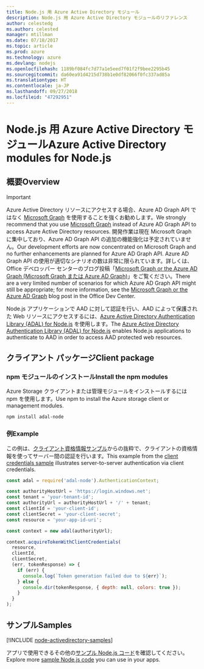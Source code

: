 ```yaml
---
title: Node.js 用 Azure Active Directory モジュール
description: Node.js 用 Azure Active Directory モジュールのリファレンス
author: celestedg
ms.author: celested
manager: mtillman
ms.date: 07/18/2017
ms.topic: article
ms.prod: azure
ms.technology: azure
ms.devlang: nodejs
ms.openlocfilehash: 1189bf084fc7d77a1e5eed7f01f2f9bee2295b45
ms.sourcegitcommit: da60ea91d4215d738b1e0df82066f0fc337ad85a
ms.translationtype: HT
ms.contentlocale: ja-JP
ms.lasthandoff: 09/27/2018
ms.locfileid: "47292951"
---
```

# <a name="azure-active-directory-modules-for-nodejs"></a><span data-ttu-id="c3c8c-103">Node.js 用 Azure Active Directory モジュール</span><span class="sxs-lookup"><span data-stu-id="c3c8c-103">Azure Active Directory modules for Node.js</span></span>

## <a name="overview"></a><span data-ttu-id="c3c8c-104">概要</span><span class="sxs-lookup"><span data-stu-id="c3c8c-104">Overview</span></span>

> [!IMPORTANT]
> <span data-ttu-id="c3c8c-105">Azure Active Directory リソースにアクセスする場合、Azure AD Graph API ではなく [Microsoft Graph](https://graph.microsoft.io/) を使用することを強くお勧めします。</span><span class="sxs-lookup"><span data-stu-id="c3c8c-105">We strongly recommend that you use [Microsoft Graph](https://graph.microsoft.io/) instead of Azure AD Graph API to access Azure Active Directory resources.</span></span> <span data-ttu-id="c3c8c-106">開発作業は現在 Microsoft Graph に集中しており、Azure AD Graph API の追加の機能強化は予定されていません。</span><span class="sxs-lookup"><span data-stu-id="c3c8c-106">Our development efforts are now concentrated on Microsoft Graph and no further enhancements are planned for Azure AD Graph API.</span></span> <span data-ttu-id="c3c8c-107">Azure AD Graph API の使用が適切なシナリオの数は非常に限られています。詳しくは、Office デベロッパー センターのブログ投稿「[Microsoft Graph or the Azure AD Graph (Microsoft Graph または Azure AD Graph)](https://dev.office.com/blogs/microsoft-graph-or-azure-ad-graph)」をご覧ください。</span><span class="sxs-lookup"><span data-stu-id="c3c8c-107">There are a very limited number of scenarios for which Azure AD Graph API might still be appropriate; for more information, see the [Microsoft Graph or the Azure AD Graph](https://dev.office.com/blogs/microsoft-graph-or-azure-ad-graph) blog post in the Office Dev Center.</span></span>

<span data-ttu-id="c3c8c-108">Node.js アプリケーションで AAD に対して認証を行い、AAD によって保護された Web リソースにアクセスするには、[Azure Active Directory Authentication Library (ADAL) for Node.js](https://www.npmjs.com/package/adal-node) を使用します。</span><span class="sxs-lookup"><span data-stu-id="c3c8c-108">The [Azure Active Directory Authentication Library (ADAL) for Node.js](https://www.npmjs.com/package/adal-node) enables Node.js applications to authenticate to AAD in order to access AAD protected web resources.</span></span>

## <a name="client-package"></a><span data-ttu-id="c3c8c-109">クライアント パッケージ</span><span class="sxs-lookup"><span data-stu-id="c3c8c-109">Client package</span></span>

### <a name="install-the-npm-modules"></a><span data-ttu-id="c3c8c-110">npm モジュールのインストール</span><span class="sxs-lookup"><span data-stu-id="c3c8c-110">Install the npm modules</span></span>

<span data-ttu-id="c3c8c-111">Azure Storage クライアントまたは管理モジュールをインストールするには npm を使用します。</span><span class="sxs-lookup"><span data-stu-id="c3c8c-111">Use npm to install the Azure storage client or management modules.</span></span>

```bash
npm install adal-node
```   

### <a name="example"></a><span data-ttu-id="c3c8c-112">例</span><span class="sxs-lookup"><span data-stu-id="c3c8c-112">Example</span></span>

<span data-ttu-id="c3c8c-113">この例は、[クライアント資格情報サンプル](https://github.com/MSOpenTech/azure-activedirectory-library-for-nodejs/blob/master/sample/client-credentials-sample.js)からの抜粋で、クライアントの資格情報を使ってサーバー間の認証を行います。</span><span class="sxs-lookup"><span data-stu-id="c3c8c-113">This example from the [client credentials sample](https://github.com/MSOpenTech/azure-activedirectory-library-for-nodejs/blob/master/sample/client-credentials-sample.js) illustrates server-to-server authentication via client credentials.</span></span>

```javascript
const adal = require('adal-node').AuthenticationContext;

const authorityHostUrl = 'https://login.windows.net';
const tenant = 'your-tenant-id';
const authorityUrl = authorityHostUrl + '/' + tenant;
const clientId = 'your-client-id';
const clientSecret = 'your-client-secret';
const resource = 'your-app-id-uri';

const context = new adal(authorityUrl);

context.acquireTokenWithClientCredentials(
  resource,
  clientId,
  clientSecret,
  (err, tokenResponse) => {
    if (err) {
      console.log(`Token generation failed due to ${err}`);
    } else {
      console.dir(tokenResponse, { depth: null, colors: true });
    }
  }
);
```

## <a name="samples"></a><span data-ttu-id="c3c8c-114">サンプル</span><span class="sxs-lookup"><span data-stu-id="c3c8c-114">Samples</span></span>

[!INCLUDE [node-activedirectory-samples](../docs-ref-conceptual/includes/activedirectory-samples.md)]

<span data-ttu-id="c3c8c-115">アプリで使用できるその他の[サンプル Node.js コード](https://azure.microsoft.com/resources/samples/?platform=nodejs)を確認してください。</span><span class="sxs-lookup"><span data-stu-id="c3c8c-115">Explore more [sample Node.js code](https://azure.microsoft.com/resources/samples/?platform=nodejs) you can use in your apps.</span></span>
